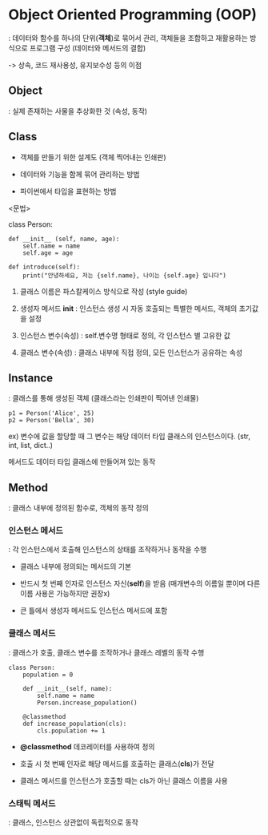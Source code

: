# Object Oriented Programming (OOP)

: 데이터와 함수를 하나의 단위(**객체**)로 묶어서 관리, 객체들을 조합하고 재활용하는 방식으로 프로그램 구성 (데이터와 메서드의 결합)

-> 상속, 코드 재사용성, 유지보수성 등의 이점

## Object
: 실제 존재하는 사물을 추상화한 것 (속성, 동작)

## Class

- 객체를 만들기 위한 설계도 (객체 찍어내는 인쇄판)

- 데이터와 기능을 함께 묶어 관리하는 방법

- 파이썬에서 타입을 표현하는 방법

<문법>

class Person:

    def __init__ (self, name, age):
        self.name = name
        self.age = age

    def introduce(self):
        print("안녕하세요, 저는 {self.name}, 나이는 {self.age} 입니다")

1. 클래스 이름은 파스칼케이스 방식으로 작성 (style guide)

2. 생성자 메서드 __init__ : 인스턴스 생성 시 자동 호출되는 특별한 메서드, 객체의 초기값을 설정

3. 인스턴스 변수(속성) : self.변수명 형태로 정의, 각 인스턴스 별 고유한 값

4. 클래스 변수(속성) : 클래스 내부에 직접 정의, 모든 인스턴스가 공유하는 속성

## Instance

: 클래스를 통해 생성된 객체 (클래스라는 인쇄판이 찍어낸 인쇄물)

    p1 = Person('Alice', 25)
    p2 = Person('Bella', 30)

ex) 변수에 값을 할당할 때 그 변수는 해당 데이터 타입 클래스의 인스턴스이다. (str, int, list, dict..)

메서드도 데이터 타입 클래스에 만들어져 있는 동작

## Method

: 클래스 내부에 정의된 함수로, 객체의 동작 정의

### 인스턴스 메서드
: 각 인스턴스에서 호출해 인스턴스의 상태를 조작하거나 동작을 수행

- 클래스 내부에 정의되는 메서드의 기본

- 반드시 첫 번째 인자로 인스턴스 자신(**self**)을 받음 (매개변수의 이름일 뿐이며 다른 이름 사용은 가능하지만 권장x)

- 큰 틀에서 생성자 메서드도 인스턴스 메서드에 포함


### 클래스 메서드

: 클래스가 호출, 클래스 변수를 조작하거나 클래스 레벨의 동작 수행

    class Person:
        population = 0

        def __init__(self, name):
            self.name = name
            Person.increase_population()

        @classmethod
        def increase_population(cls):
            cls.population += 1

- **@classmethod** 데코레이터를 사용하여 정의

- 호출 시 첫 번째 인자로 해당 메서드를 호출하는 클래스(**cls**)가 전달

- 클래스 메서드를 인스턴스가 호출할 때는 cls가 아닌 클래스 이름을 사용


### 스태틱 메서드
: 클래스, 인스턴스 상관없이 독립적으로 동작

